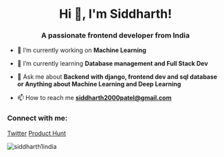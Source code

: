 <h1 align="center">Hi 👋, I'm Siddharth!</h1>
<h3 align="center">A passionate frontend developer from India</h3>


- 🔭 I’m currently working on **Machine Learning**

- 🌱 I’m currently learning **Database management and Full Stack Dev**

- 💬 Ask me about **Backend with django, frontend dev and sql database or Anything about Machine Learning and Deep Learning**

- 📫 How to reach me **siddharth2000patel@gmail.com**

<h3 align="left">Connect with me:</h3>
<p align="left">
<a href="https://twitter.com/siddharth1india" target="blank">Twitter</a>
  <a href="https://www.producthunt.com/@siddharth1india" target="blank">Product Hunt</a>
</p>


<p><img align="center" src="https://github-readme-stats.vercel.app/api/top-langs?username=siddharth1india&show_icons=true&locale=en&layout=compact" alt="siddharth1india" /></p>

